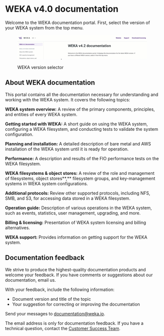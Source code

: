 # WEKA v4.0 documentation

Welcome to the WEKA documentation portal. First, select the version of your WEKA system from the top menu.

<figure><img src=".gitbook/assets/selector_animation.gif" alt=""><figcaption><p>WEKA version selector</p></figcaption></figure>

## About WEKA documentation

This portal contains all the documentation necessary for understanding and working with the WEKA system. It covers the following topics:

**WEKA system overview:** A review of the primary components, principles, and entities of every WEKA system.

**Getting started with WEKA:** A short guide on using the WEKA system, configuring a WEKA filesystem, and conducting tests to validate the system configuration.

**Planning and installation:** A detailed description of bare metal and AWS installation of the WEKA system until it is ready for operation.

**Performance:** A description and results of the FIO performance tests on the WEKA filesystem.

**WEKA filesystems & object stores:** A review of the role and management of filesystems, object stores**,** filesystem groups, and key-management systems in WEKA system configurations.

**Additional protocols:** Review other supported protocols, including NFS, SMB, and S3, for accessing data stored in a WEKA filesystem.

**Operation guide:** Description of various operations in the WEKA system, such as events, statistics, user management, upgrading, and more.

**Billing & licensing:** Presentation of WEKA system licensing and billing alternatives.

**WEKA support:** Provides information on getting support for the WEKA system.

## Documentation feedback

We strive to produce the highest-quality documentation products and welcome your feedback. If you have comments or suggestions about our documentation, email us.

With your feedback, include the following information:

* Document version and title of the topic
* Your suggestion for correcting or improving the documentation

Send your messages to [documentation@weka.io](mailto:documentation@weka.io).

The email address is only for documentation feedback. If you have a technical question, contact the [Customer Success Team](support/getting-support-for-your-weka-system.md).
